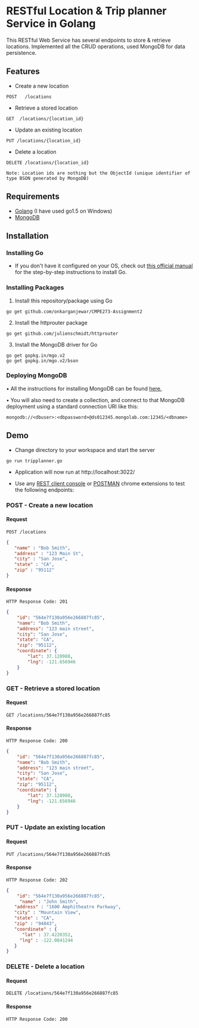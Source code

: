 # RESTful Location & Trip planner Service in Golang

This RESTful Web Service has several endpoints to store & retrieve locations. Implemented all the CRUD operations, used MongoDB for data persistence.

## Features   

* Create a new location  

```http
POST   /locations
```

* Retrieve a stored location 

```http
GET  /locations/{location_id}    
```

* Update an existing location 

```http
PUT /locations/{location_id}   
```

* Delete a location 

```http
DELETE /locations/{location_id}   
```


```Shell
Note: Location ids are nothing but the ObjectId (unique identifier of type BSON generated by MongoDB)   
```


## Requirements  
*	[Golang](https://golang.org/dl/) (I have used go1.5 on Windows)   
* [MongoDB](https://www.mongodb.com/)


## Installation

### Installing Go 
*	If you don't have it configured on your OS, check out [this official manual](https://golang.org/doc/install) for the step-by-step instructions to install Go.   

### Installing Packages

1. Install this repository/package using Go      
```Shell
go get github.com/onkarganjewar/CMPE273-Assignment2
```

2. Install the httprouter package  
```Shell
go get github.com/julienschmidt/httprouter
```

3. Install the MongoDB driver for Go
```Shell
go get gopkg.in/mgo.v2
go get gopkg.in/mgo.v2/bson
```


### Deploying MongoDB

• All the instructions for installing MongoDB can be found [here.](https://docs.mongodb.org/manual/installation/)  

• You will also need to create a collection, and connect to that MongoDB deployment using a standard connection URI like this:
 
 ```Shell
 mongodb://<dbuser>:<dbpassword>@ds012345.mongolab.com:12345/<dbname>
 ```
 
## Demo

* Change directory to your workspace and start the server

 ```Shell
 go run tripplanner.go
 ```

* Application will now run at http://localhost:3022/

* Use any [REST client console](https://chrome.google.com/webstore/detail/rest-console/cokgbflfommojglbmbpenpphppikmonn) or [POSTMAN](https://chrome.google.com/webstore/detail/postman/fhbjgbiflinjbdggehcddcbncdddomop?hl=en) chrome extensions to test the following endpoints:


### POST - Create a new location

#### Request 

```http
POST /locations
```

```json
{
   "name" : "Bob Smith",
   "address" : "123 Main St",
   "city" : "San Jose",
   "state" : "CA",
   "zip" : "95112"
}
```

#### Response

```http
HTTP Response Code: 201
```

```json
{
    "id": "564e7f130a956e266887fc85",
    "name": "Bob Smith",
    "address": "123 main street",
    "city": "San Jose",
    "state": "CA",
    "zip": "95112",
    "coordinate": {
        "lat": 37.128988,
        "lng": -121.656946
    }
}
```


### GET - Retrieve a stored location

#### Request 

```http
GET /locations/564e7f130a956e266887fc85
```

#### Response

```http
HTTP Response Code: 200
```

```json
{
    "id": "564e7f130a956e266887fc85",
    "name": "Bob Smith",
    "address": "123 main street",
    "city": "San Jose",
    "state": "CA",
    "zip": "95112",
    "coordinate": {
        "lat": 37.128988,
        "lng": -121.656946
    }
}
```


### PUT - Update an existing location

#### Request 

```http
PUT /locations/564e7f130a956e266887fc85
```

#### Response

```http
HTTP Response Code: 202
```

```json
{
    "id": "564e7f130a956e266887fc85",
     "name" : "John Smith",
   "address" : "1600 Amphitheatre Parkway",
   "city" : "Mountain View",
   "state" : "CA",
   "zip" : "94043",
   "coordinate" : { 
      "lat" : 37.4220352,
     "lng" : -122.0841244
   }
}
```

### DELETE - Delete a location

#### Request 

```http
DELETE /locations/564e7f130a956e266887fc85
```

#### Response

```http
HTTP Response Code: 200
```
